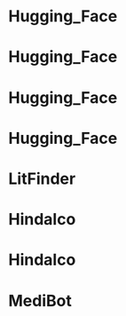 # Hugging_Face
# Hugging_Face
# Hugging_Face
# Hugging_Face
# LitFinder
# Hindalco
# Hindalco
# MediBot
